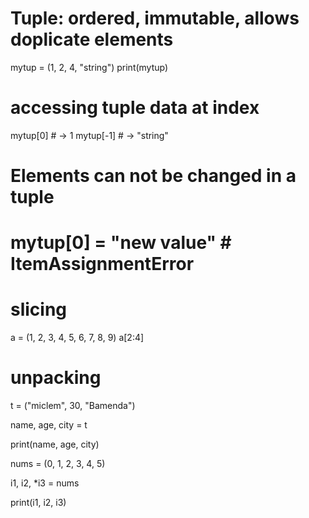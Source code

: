 # Tuple: ordered, immutable, allows doplicate elements

mytup = (1, 2, 4, "string")
print(mytup)

# accessing tuple data at index
mytup[0] # -> 1
mytup[-1] # -> "string"

# Elements can not be changed in a tuple
# mytup[0] = "new value" # ItemAssignmentError

# slicing

a = (1, 2, 3, 4, 5, 6, 7, 8, 9)
a[2:4]

# unpacking
t = ("miclem", 30, "Bamenda")

name, age, city = t

print(name, age, city)


nums = (0, 1, 2, 3, 4, 5)

i1, i2, *i3 = nums

print(i1, i2, i3)